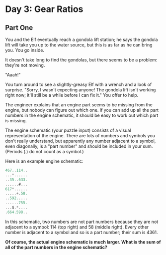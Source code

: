 # Day 3: Gear Ratios

## Part One
You and the Elf eventually reach a gondola lift station; he says the gondola lift will take you up to the water source, but this is as far as he can bring you. You go inside.

It doesn't take long to find the gondolas, but there seems to be a problem: they're not moving.

"Aaah!"

You turn around to see a slightly-greasy Elf with a wrench and a look of surprise. "Sorry, I wasn't expecting anyone! The gondola lift isn't working right now; it'll still be a while before I can fix it." You offer to help.

The engineer explains that an engine part seems to be missing from the engine, but nobody can figure out which one. If you can add up all the part numbers in the engine schematic, it should be easy to work out which part is missing.

The engine schematic (your puzzle input) consists of a visual representation of the engine. There are lots of numbers and symbols you don't really understand, but apparently any number adjacent to a symbol, even diagonally, is a "part number" and should be included in your sum. (Periods (.) do not count as a symbol.)

Here is an example engine schematic:

``` javascript
467..114..
...*......
..35..633.
......#...
617*......
.....+.58.
..592.....
......755.
...$.*....
.664.598..
```


In this schematic, two numbers are not part numbers because they are not adjacent to a symbol: 114 (top right) and 58 (middle right). Every other number is adjacent to a symbol and so is a part number; their sum is 4361.

**Of course, the actual engine schematic is much larger. What is the sum of all of the part numbers in the engine schematic?**
